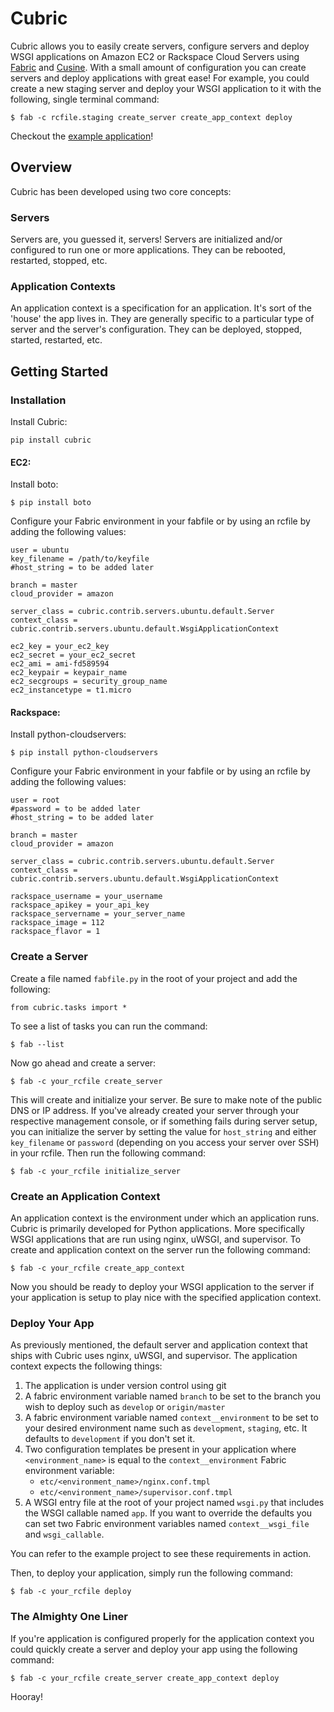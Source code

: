 # Cubric

Cubric allows you to easily create servers, configure servers and deploy WSGI applications on Amazon EC2 or Rackspace Cloud Servers using [Fabric](http://www.fabfile.org) and [Cusine](https://github.com/sebastien/cuisine). With a small amount of configuration you can create servers and deploy applications with great ease! For example, you could create a new staging server and deploy your WSGI application to it with the following, single terminal command:

    $ fab -c rcfile.staging create_server create_app_context deploy

Checkout the [example application](https://github.com/mattupstate/cubric-example)!

## Overview

Cubric has been developed using two core concepts:

### Servers
Servers are, you guessed it, servers! Servers are initialized and/or configured to run one or more applications. They can be rebooted, restarted, stopped, etc.

### Application Contexts

An application context is a specification for an application. It's sort of the 'house' the app lives in. They are generally specific to a particular type of server and the server's configuration. They can be deployed, stopped, started, restarted, etc.

## Getting Started

### Installation

Install Cubric:

    pip install cubric

#### EC2:

Install boto:

    $ pip install boto

Configure your Fabric environment in your fabfile or by using an rcfile by adding the following values:

    user = ubuntu
    key_filename = /path/to/keyfile
    #host_string = to be added later
	
	branch = master
    cloud_provider = amazon
    
    server_class = cubric.contrib.servers.ubuntu.default.Server
	context_class = cubric.contrib.servers.ubuntu.default.WsgiApplicationContext

    ec2_key = your_ec2_key
    ec2_secret = your_ec2_secret
    ec2_ami = ami-fd589594
    ec2_keypair = keypair_name
    ec2_secgroups = security_group_name
    ec2_instancetype = t1.micro

#### Rackspace:

Install python-cloudservers:

    $ pip install python-cloudservers

Configure your Fabric environment in your fabfile or by using an rcfile by adding the following values:

    user = root
    #password = to be added later
    #host_string = to be added later

    branch = master
    cloud_provider = amazon
    
    server_class = cubric.contrib.servers.ubuntu.default.Server
	context_class = cubric.contrib.servers.ubuntu.default.WsgiApplicationContext

    rackspace_username = your_username
    rackspace_apikey = your_api_key
    rackspace_servername = your_server_name
    rackspace_image = 112
    rackspace_flavor = 1

### Create a Server

Create a file named `fabfile.py` in the root of your project and add the following:
    
    from cubric.tasks import *

To see a list of tasks you can run the command:

    $ fab --list

Now go ahead and create a server:

    $ fab -c your_rcfile create_server

This will create and initialize your server. Be sure to make note of the public DNS or IP address. If you've already created your server through your respective management console, or if something fails during server setup, you can initialize the server by setting the value for `host_string` and either `key_filename` or `password` (depending on you access your server over SSH) in your rcfile. Then run the following command:

    $ fab -c your_rcfile initialize_server

### Create an Application Context

An application context is the environment under which an application runs. Cubric is primarily developed for Python applications. More specifically WSGI applications that are run using nginx, uWSGI, and supervisor. To create and application context on the server run the following command:

    $ fab -c your_rcfile create_app_context

Now you should be ready to deploy your WSGI application to the server if your application is setup to play nice with the specified application context.

### Deploy Your App

As previously mentioned, the default server and application context that ships with Cubric uses nginx, uWSGI, and supervisor. The application context expects the following things:

1. The application is under version control using git
2. A fabric environment variable named `branch` to be set to the branch you wish to deploy such as `develop` or `origin/master`
3. A fabric environment variable named `context__environment` to be set to your desired environment name such as `development`, `staging`, etc. It defaults to `development` if you don't set it.
3. Two configuration templates be present in your application where `<environment_name>` is equal to the `context__environment` Fabric environment variable:
    * `etc/<environment_name>/nginx.conf.tmpl`
    * `etc/<environment_name>/supervisor.conf.tmpl`
4. A WSGI entry file at the root of your project named `wsgi.py` that includes the WSGI callable named `app`. If you want to override the defaults you can set two Fabric environment variables named `context__wsgi_file` and `wsgi_callable`.

You can refer to the example project to see these requirements in action.

Then, to deploy your application, simply run the following command:
    
    $ fab -c your_rcfile deploy

### The Almighty One Liner

If you're application is configured properly for the application context you could quickly create a server and deploy your app using the following command:

    $ fab -c your_rcfile create_server create_app_context deploy

Hooray!